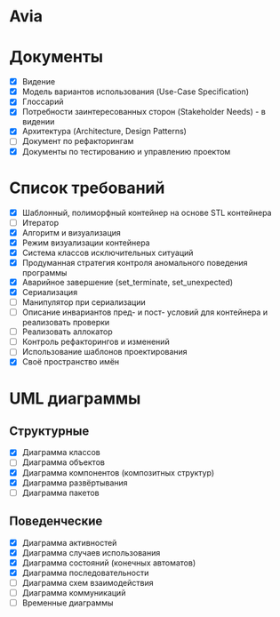 # Avia

# Документы

- [x] Видение
- [x] Модель вариантов использования (Use-Case Specification)
- [x] Глоссарий
- [x] Потребности заинтересованных сторон (Stakeholder Needs) - в видении
- [X] Архитектура (Architecture, Design Patterns)
- [ ] Документ по рефакторингам
- [X] Документы по тестированию и управлению проектом

# Список требований

- [x] Шаблонный, полиморфный контейнер на основе STL контейнера
- [ ] Итератор
- [X] Алгоритм и визуализация
- [X] Режим визуализации контейнера
- [x] Система классов исключительных ситуаций
- [X] Продуманная стратегия контроля аномального поведения программы
- [X] Аварийное завершение (set_terminate, set_unexpected)
- [X] Сериализация
- [ ] Манипулятор при сериализации
- [ ] Описание инвариантов пред- и пост- условий для контейнера и реализовать проверки
- [ ] Реализовать аллокатор
- [ ] Контроль рефакторингов и изменений
- [ ] Использование шаблонов проектирования
- [x] Своё пространство имён

# UML диаграммы

## Структурные

- [x] Диаграмма классов
- [ ] Диаграмма объектов
- [X] Диаграмма компонентов (композитных структур)
- [X] Диаграмма развёртывания
- [ ] Диаграмма пакетов

## Поведенческие

- [X] Диаграмма активностей
- [x] Диаграмма случаев использования
- [x] Диаграмма состояний (конечных автоматов)
- [X] Диаграмма последовательности
- [ ] Диаграмма схем взаимодействия
- [ ] Диаграмма коммуникаций
- [ ] Временные диаграммы
